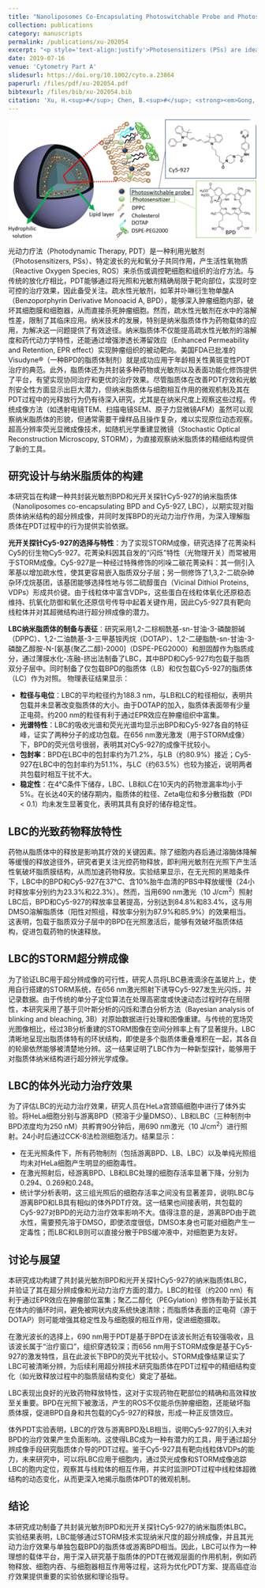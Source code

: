```yaml
---
title: "Nanoliposomes Co-Encapsulating Photoswitchable Probe and Photosensitizer for Super-Resolution Optical Imaging and Photodynamic Therapy"
collection: publications
category: manuscripts
permalink: /publications/xu-202054
excerpt: "<p style='text-align:justify'>Photosensitizers (PSs) are ideal cancer theranostic drugs that can be administered as both fluorescence imaging reagents and photodynamic therapy (PDT) drugs. To improve the tumoritropic behavior of PSs, nanoliposomes are presently being considered as optimal PSs carriers. Although nanoliposomal PSs have been utilized in clinical therapy, PSs localization and photosensitive processing in nanoliposomal PSs are rarely observed on nanoscale. Investigating changes in the fine structure of nanoliposomes under photosensitive processing will further our understanding of the photosensitive effect on nanoliposomal PSs. In this study, nanoliposomes co-encapsulating the PSs benzoporphyrin derivative monoacid A (BPD) and the photoswitchable probe Cy5-927 were prepared to realize PDT and nanoscale super-resolution optical imaging. The fine structures of nanoliposomal BPD and Cy5-927 (LBC) were visualized by a home-built stochastic optical reconstruction microscopy (STORM). Our PDT results showed that the photorelease and PDT efficiency of BPD were not decreased by co-encapsulating with Cy5-927 in LBC. Taken together, LBC can be used as a new optical probe and PDT reagent for investigating changes in nanoliposomes fine structure and micro-interaction in the cellular process of PDT. Therefore, our results deepened our understanding of liposome-based PDT for optimizing cancer treatment.</p><img src='/images/GA/xu-202054.jpg' style='width: 400px; border-radius: 20px; display: block; margin: 0 auto;'>"
date: 2019-07-16
venue: 'Cytometry Part A'
slidesurl: https://doi.org/10.1002/cyto.a.23864
paperurl: /files/pdf/xu-202054.pdf
bibtexurl: /files/bib/xu-202054.bib
citation: 'Xu, H.<sup>#</sup>; Chen, B.<sup>#</sup>; <strong><em>Gong, W.</em></strong><sup>#</sup>; Yang, Z.; Qu, J. Nanoliposomes Co‐Encapsulating Photoswitchable Probe and Photosensitizer for Super‐Resolution Optical Imaging and Photodynamic Therapy. <em>Cytometry Pt A</em> <strong>2020</strong>, <em>97</em> (1), 54&ndash;60. https://doi.org/10.1002/cyto.a.23864.'
---
```


<img src='/images/GA/xu-202054.jpg' style='border-radius: 20px; display: block; margin: 0 auto;'>


光动力疗法（Photodynamic Therapy, PDT）是一种利用光敏剂（Photosensitizers, PSs）、特定波长的光和氧分子共同作用，产生活性氧物质（Reactive Oxygen Species, ROS）来杀伤或调控靶细胞和组织的治疗方法。与传统的放化疗相比，PDT能够通过将光照和光敏剂精确局限于靶向部位，实现时空可控的治疗效果，因此备受关注。疏水性光敏剂，如苯并卟啉衍生物单酸A（Benzoporphyrin Derivative Monoacid A, BPD），能够深入肿瘤细胞内部，破坏其细胞膜和细胞器，从而直接杀死肿瘤细胞。然而，疏水性光敏剂在水中的溶解性差，限制了其临床应用。纳米技术的发展，特别是纳米脂质体作为药物载体的应用，为解决这一问题提供了有效途径。纳米脂质体不仅能提高疏水性光敏剂的溶解度和药代动力学特性，还能通过增强渗透长滞留效应（Enhanced Permeability and Retention, EPR effect）实现肿瘤组织的被动靶向。美国FDA已批准的Visudyne®（一种BPD的脂质体制剂）就是成功应用于年龄相关性黄斑变性PDT治疗的典范。此外，脂质体还为共封装多种药物或光敏剂以及表面功能化修饰提供了平台，有望实现协同治疗和更优的治疗效果。尽管脂质体在改善PDT疗效和光敏剂安全性方面显示出巨大潜力，但纳米脂质体与细胞相互作用的微观机制及其在PDT过程中的光释放行为仍有待深入研究，尤其是在纳米尺度上观察这些过程。传统成像方法（如透射电镜TEM、扫描电镜SEM、原子力显微镜AFM）虽然可以观察纳米脂质体的形貌，但通常需要干燥样品且操作复杂，难以实现原位动态观察。超高分辨率荧光显微成像技术，如随机光学重建显微镜（Stochastic Optical Reconstruction Microscopy, STORM），为直接观察纳米脂质体的精细结构提供了新的工具。

## 研究设计与纳米脂质体的构建

本研究旨在构建一种共封装光敏剂BPD和光开关探针Cy5-927的纳米脂质体（Nanoliposomes co-encapsulating BPD and Cy5-927, LBC），以期实现对脂质体纳米结构的超分辨成像，并同时发挥BPD的光动力治疗作用，为深入理解脂质体在PDT过程中的行为提供实验依据。

**光开关探针Cy5-927的选择与特性**：为了实现STORM成像，研究选择了花菁染料Cy5的衍生物Cy5-927。花菁染料因其自发的“闪烁”特性（光物理开关）而常被用于STORM成像。Cy5-927是一种经过特殊修饰的吲哚二碳花菁染料：其一侧引入苯基以增加疏水性，使其更容易嵌入脂质双分子层；另一侧修饰了1,3,2-二硫杂砷杂环戊烷基团，该基团能够选择性地与邻二硫醇蛋白（Vicinal Dithiol Proteins, VDPs）形成共价键。由于线粒体中富含VDPs，这些蛋白在线粒体氧化还原稳态维持、抗氧化防御和氧化还原信号传导中起着关键作用，因此Cy5-927具有靶向线粒体并对其超微结构进行超分辨成像的潜力。

**LBC纳米脂质体的制备与表征**：研究采用1,2-二棕榈酰基-sn-甘油-3-磷酸胆碱（DPPC）、1,2-二油酰基-3-三甲基铵丙烷（DOTAP）、1,2-二硬脂酰-sn-甘油-3-磷酸乙醇胺-N-[氨基(聚乙二醇)-2000]（DSPE-PEG2000）和胆固醇作为脂质成分，通过薄膜水化-冻融-挤出法制备了LBC，其中BPD和Cy5-927均包载于脂质双分子层中。同时制备了仅包载BPD的脂质体（LB）和仅包载Cy5-927的脂质体（LC）作为对照。
物理表征结果显示：
* **粒径与电位**：LBC的平均粒径约为188.3 nm，与LB和LC的粒径相似，表明共包载并未显著改变脂质体的大小。由于DOTAP的加入，脂质体表面带有少量正电荷。约200 nm的粒径有利于通过EPR效应在肿瘤组织中富集。
* **光谱特性**：LBC的吸收光谱和荧光光谱均显示出BPD和Cy5-927各自的特征峰，证实了两种分子的成功包载。在656 nm激光激发（用于STORM成像）下，BPD的荧光信号很弱，表明其对Cy5-927的成像干扰较小。
* **包封率**：BPD在LBC中的包封率约为71.2%，与LB（约80.9%）接近；Cy5-927在LBC中的包封率约为51.1%，与LC（约63.5%）也较为接近，说明两者共包载时相互干扰不大。
* **稳定性**：在4°C条件下储存，LBC、LB和LC在10天内的药物泄漏率均小于5%。在长达40天的储存期内，脂质体的粒径、Zeta电位和多分散指数（PDI < 0.1）均未发生显著变化，表明其具有良好的储存稳定性。

## LBC的光致药物释放特性

药物从脂质体中的释放是影响其疗效的关键因素。除了细胞内吞后通过溶酶体降解等缓慢的释放途径外，研究者更关注光控药物释放，即利用光敏剂在光照下产生活性氧破坏脂质膜结构，从而加速药物释放。实验结果显示，在无光照的黑暗条件下，LBC中的BPD和Cy5-927在37°C、含10%胎牛血清的PBS中释放缓慢（24小时释放率分别约为23.3%和22.3%）。然而，当用690 nm激光（$10 \text{ J/cm}^2$）照射LBC后，BPD和Cy5-927的释放率显著提高，分别达到84.8%和83.4%，这与用DMSO溶解脂质体（阳性对照组，释放率分别为87.9%和85.9%）的效果相当。这表明，包载于脂质双分子层中的BPD在光照激活后，能够有效破坏脂质体结构，促进包载药物的快速释放。

## LBC的STORM超分辨成像

为了验证LBC用于超分辨成像的可行性，研究人员将LBC悬液滴涂在盖玻片上，使用自行搭建的STORM系统，在656 nm激光照射下诱导Cy5-927发生光闪烁，并记录数据。由于传统的单分子定位算法在处理高密度或快速动态过程时存在局限性，本研究采用了基于贝叶斯分析的闪烁和漂白分析方法（Bayesian analysis of blinking and bleaching, 3B）对原始数据进行处理和图像重建。与传统的宽场荧光图像相比，经过3B分析重建的STORM图像在空间分辨率上有了显著提升。LBC清晰地呈现出脂质体特有的环状结构，即使是多个脂质体重叠堆积在一起，其各自的轮廓依然能够被清楚地分辨。这一结果证明了LBC作为一种新型探针，能够用于对脂质体纳米结构进行超分辨光学成像。

## LBC的体外光动力治疗效果

为了评估LBC的光动力治疗效果，研究人员在HeLa宫颈癌细胞中进行了体外实验。将HeLa细胞分别与游离BPD（预溶于少量DMSO）、LB和LBC（三种制剂中BPD浓度均为250 nM）共孵育90分钟后，用690 nm激光（$10 \text{ J/cm}^2$）进行照射。24小时后通过CCK-8法检测细胞活力。结果显示：
* 在无光照条件下，所有药物制剂（包括游离BPD、LB、LBC）以及单纯光照组均未对HeLa细胞产生明显的细胞毒性。
* 在激光照射后，经游离BPD、LB和LBC处理的细胞存活率显著下降，分别为0.294、0.269和0.248。
* 统计学分析表明，这三组光照后的细胞存活率之间没有显著差异，说明LBC与游离BPD和LB具有相似的体外PDT疗效。这一结果也间接表明，共包载的Cy5-927对BPD的光动力治疗效率影响不大。值得注意的是，游离BPD由于疏水性，需要预先溶于DMSO，即使浓度很低，DMSO本身也可能对细胞产生一定毒性；而LBC和LB则可以直接分散于PBS缓冲液中，对细胞更为友好。

## 讨论与展望

本研究成功构建了共封装光敏剂BPD和光开关探针Cy5-927的纳米脂质体LBC，并验证了其在超分辨成像和光动力治疗方面的潜力。LBC的粒径（约200 nm）有利于通过EPR效应在肿瘤部位富集；聚乙二醇化（PEGylation）修饰有助于延长其在体内的循环时间，避免被网状内皮系统快速清除；而脂质体表面的正电荷（源于DOTAP）则可能增强其稳定性及与细胞膜的相互作用，促进细胞摄取。

在激光波长的选择上，690 nm用于PDT是基于BPD在该波长附近有较强吸收，且该波长属于“治疗窗口”，组织穿透较深；而656 nm用于STORM成像是基于Cy5-927的激发特性，且在此波长下BPD的荧光干扰较小。STORM成像结果证实了LBC可被清晰分辨，为后续利用超分辨技术研究脂质体在PDT过程中的精细结构变化（如光致释放过程中的脂质层结构变化）奠定了基础。

LBC表现出良好的光致药物释放特性，这对于实现药物在靶部位的精确和高效释放至关重要。BPD在光照下被激活，产生的ROS不仅能杀伤肿瘤细胞，还能破坏脂质体膜，促进BPD自身和共包载的Cy5-927的释放，形成一种正反馈效应。

体外PDT实验表明，LBC的疗效与游离BPD及LB相当，说明Cy5-927的引入未对BPD的治疗效果产生负面影响。这使得LBC成为一种有潜力的工具，用于通过超分辨成像手段研究脂质体介导的PDT过程。鉴于Cy5-927具有靶向线粒体VDPs的能力，未来研究中，可以将LBC应用于细胞内，通过荧光成像和STORM成像追踪LBC的胞内定位，观察其与线粒体的相互作用，并实时监测PDT过程中线粒体超微结构的动态变化，从而更深入地揭示脂质体PDT的微观机制。

## 结论

本研究成功制备了共封装光敏剂BPD和光开关探针Cy5-927的纳米脂质体LBC。实验结果表明，LBC能够通过STORM技术实现纳米尺度的超分辨成像，并且其光动力治疗效果与单独包载BPD的脂质体或游离BPD相当。因此，LBC可以作为一种理想的载体平台，用于深入研究基于脂质体的PDT在微观层面的作用机制，例如药物释放、细胞内吞、与细胞器相互作用等过程，这将为优化PDT方案、提高癌症治疗效果提供重要的实验依据和理论指导。